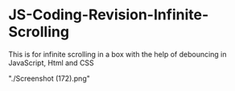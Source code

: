 # JS-Coding-Revision-Infinite-Scrolling
This is for infinite scrolling in a box with the help of debouncing in JavaScript, Html and CSS

"./Screenshot (172).png"

